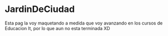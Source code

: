 # JardinDeCiudad
Esta pag la voy maquetando a medida que voy avanzando en los cursos de Educacion It, por lo que aun no esta terminada XD
